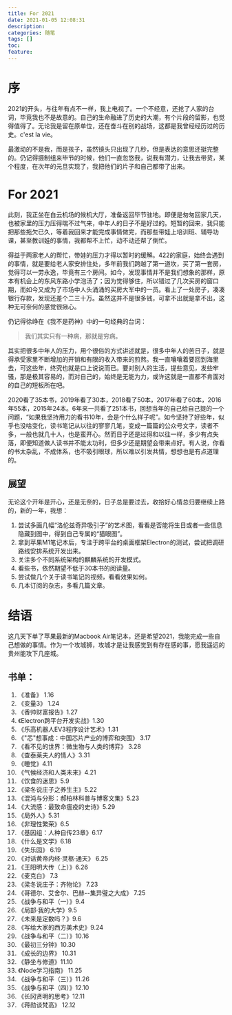 ```yaml
---
title: For 2021 
date: 2021-01-05 12:08:31 
description:
categories: 随笔 
tags: []
toc:
feature:
---
```


# 序

2021的开头，与往年有点不一样，我上电视了。一个不经意，还抢了人家的台词，毕竟我也不是故意的。自己的生命融进了历史的大潮，有个片段的留影，也觉得值得了。无论我是留在原单位，还在奋斗在别的战场，这都是我曾经经历过的历史。c'est la vie。

最激动的不是我，而是孩子，虽然镜头只出现了几秒，但是表达的意思还挺完整的。仍记得摄制组来毕节的时候，他们一直忽悠我，说我有潜力，让我去带货，某个程度，在次年的元旦实现了，我把他们的片子和自己都带了出来。

<!-- more -->

# For 2021

此刻，我正坐在白云机场的候机大厅，准备返回毕节驻地。即便是匆匆回家几天，也被家里的压力压得喘不过气来，中年人的日子不是好过的。短暂的回来，我只能把那些拖欠已久，等着我回来才能完成事情做完，而那些带娃上培训班、辅导功课，甚至教训娃的事情，我都帮不上忙，动不动还帮了倒忙。

得益于两家老人的帮忙，带娃的压力才得以暂时的缓解。422的家庭，始终会遇到的事情，就是要给老人家安排住处，多年前我们跨越了第一道坎，买了第一套房，觉得可以一劳永逸，毕竟有三个房间。如今，发现事情并不是我们想象的那样，原本有机会上的东风东路小学泡汤了；因为觉得够住，所以错过了几次买房的窗口期，而如今又成为了市场中人头涌涌的买房大军中的一员。看上了一处房子，凑凑银行存款，发现还差个二三十万。虽然这并不是很多钱，可拿不出就是拿不出，这种无可奈何的感觉很揪心。

仍记得徐峥在《我不是药神》中的一句经典的台词：

> 我们其实只有一种病，那就是穷病。

其实把很多中年人的压力，用个很俗的方式讲述就是，很多中年人的苦日子，就是得承受家里不断增加的开销和有限的收入带来的煎熬。我一直嚷嚷着要回到海里去，可这些年，终究也就是口上说说而已。要对别人的生活，提些意见，发些牢骚，那是极其容易的，而对自己的，始终是无能为力，或许这就是一直都不肯面对的自己的短板所在吧。

2020看了35本书，2019年看了30本，2018看了50本，2017年看了60本，2016年55本，2015年24本。6年来一共看了251本书，回想当年的自己给自己提的一个问题，“如果我坚持用力的看书10年，会是个什么样子呢”。如今坚持了好些年，似乎也没啥变化，读书笔记从以往的寥寥几笔，变成一篇篇的公众号文字，读者不多，一般也就几十人，也是蛮开心。然而日子还是过得和以往一样，多少有点失落，即便知道做人读书并不能太功利，但多少还是期望会带来点好。有人说，你看的书太杂乱，不成体系，也不吸引眼球，所以难以引发共情，想想也是有点道理的。

## 展望

无论这个开年是开心，还是无奈的，日子总是要过去，收拾好心情总归要继续上路的，新的一年，我想：

1. 尝试多画几幅“洛伦兹奇异吸引子”的艺术图，看看是否能将生日或者一些信息隐藏到图中，得到自己专属的“猫眼图”。
2. 拿到苹果M1笔记本后，专注于跨平台的桌面框架Electron的测试，尝试把调研路线安排系统开发出来。
3. 关注多个不同系统架构的麒麟系统的开发模式。
4. 看些书，依然期望不低于30本书的阅读量。
5. 尝试做几个关于读书笔记的视频，看看效果如何。
6. 几本订阅的杂志，多看几篇文章。

# 结语

这几天下单了苹果最新的Macbook Air笔记本，还是希望2021，我能完成一些自己想做的事情。作为一个攻城狮，攻城才是让我感觉到有存在感的事，愿我遥远的贵州能攻下几座城。

## 书单：

1. 《准备》 1.16
2. 《变量3》 1.24
3. 《香帅财富报告》1.27
4. 《Electron跨平台开发实战》1.30
5. 《乐高机器人EV3程序设计艺术》1.31
6. 《"芯"想事成：中国芯片产业的博弈和突围》  3.17
7. 《看不见的世界：微生物与人类的博弈》 3.28
8. 《查泰莱夫人的情人》3.31
9. 《睡觉》4.11
10. 《气候经济和人类未来》4.21
11. 《饮食的迷思》5.9
12. 《梁冬说庄子之养生主》5.22
13. 《混沌与分形：郝柏林科普与博客文集》5.23
14. 《大流感：最致命瘟疫的史诗》5.29
15. 《局外人》5.31
16. 《非理性繁荣》6.5
17. 《基因组：人种自传23章》6.17
18. 《什么是文学》6.18
19. 《失乐园》 6.19
20. 《对话黄帝内经·灵柩·通天》 6.25
21. 《王阳明大传（上）》6.26
22. 《麦克白》 7.3
23. 《梁冬说庄子：齐物论》 7.23
24. 《哥德尔、艾舍尔、巴赫--集异璧之大成》 7.25
25. 《战争与和平（一）》9.4
26. 《局部·我的大学》9.5
27. 《未来是定数吗？》9.6
28. 《写给大家的西方美术史》9.24
29. 《战争与和平（二）》10.16
30. 《最初三分钟》10.30
31. 《成长的边界》 10.31
32. 《静坐与修道》11.10
33. 《Node学习指南》 11.25
34. 《战争与和平（三）》11.26
35. 《战争与和平（四）》12.10
36. 《长冈贤明的思考》12.11
37. 《蒋勋谈梵高》 12.12


